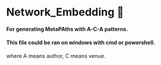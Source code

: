 # Network_Embedding :dart:
#### For generating MetaPAths with A-C-A patterns.
#### This file could be ran on windows with cmd or powershell.
where A means author, C means venue.
